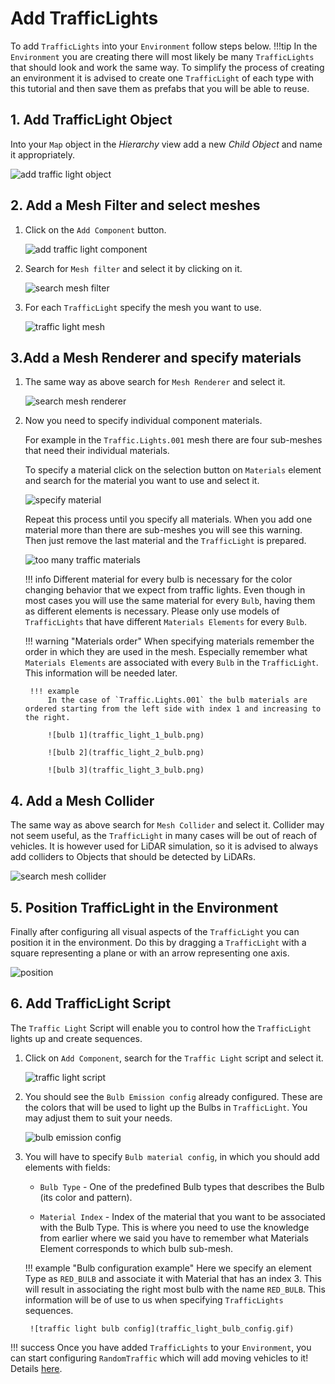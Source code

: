 # Add TrafficLights
To add `TrafficLights` into your `Environment` follow steps below.
!!!tip
    In the `Environment` you are creating there will most likely be many `TrafficLights` that should look and work the same way.
    To simplify the process of creating an environment it is advised to create one `TrafficLight` of each type with this tutorial and then save them as prefabs that you will be able to reuse.

## 1. Add TrafficLight Object
Into your `Map` object in the *Hierarchy* view add a new *Child Object* and name it appropriately.

![add traffic light object](traffic_light_add_object.gif)

## 2. Add a Mesh Filter and select meshes

1. Click on the `Add Component` button.

    ![add traffic light component](traffic_light_add_component.gif)

1. Search for `Mesh filter` and select it by clicking on it.

    ![search mesh filter](mesh_filter_search.png)

1. For each `TrafficLight` specify the mesh you want to use.

    ![traffic light mesh](traffic_light_select_mesh.gif)

## 3.Add a Mesh Renderer and specify materials

1. The same way as above search for `Mesh Renderer` and select it.

    ![search mesh renderer](mesh_renderer_search.png)

1. Now you need to specify individual component materials.

    For example in the `Traffic.Lights.001` mesh there are four sub-meshes that need their individual materials.

    To specify a material click on the selection button on `Materials` element and search for the material you want to use and select it.

    ![specify material](traffic_light_select_material.gif)

    Repeat this process until you specify all materials.
    When you add one material more than there are sub-meshes you will see this warning.
    Then just remove the last material and the `TrafficLight` is prepared.

    ![too many traffic materials](traffic_light_too_many_materials.png)

    !!! info
        Different material for every bulb is necessary for the color changing behavior that we expect from traffic lights.
        Even though in most cases you will use the same material for every `Bulb`, having them as different elements is necessary.
        Please only use models of `TrafficLights` that have different `Materials Elements` for every `Bulb`.

    !!! warning "Materials order"
        When specifying materials remember the order in which they are used in the mesh.
        Especially remember what `Materials Elements` are associated with every `Bulb` in the `TrafficLight`.
        This information will be needed later.

        !!! example
            In the case of `Traffic.Lights.001` the bulb materials are ordered starting from the left side with index 1 and increasing to the right.

            ![bulb 1](traffic_light_1_bulb.png)

            ![bulb 2](traffic_light_2_bulb.png)

            ![bulb 3](traffic_light_3_bulb.png)

## 4. Add a Mesh Collider
The same way as above search for `Mesh Collider` and select it.
Collider may not seem useful, as the `TrafficLight` in many cases will be out of reach of vehicles.
It is however used for LiDAR simulation, so it is advised to always add colliders to Objects that should be detected by LiDARs.

![search mesh collider](mesh_collider_search.png)

## 5. Position TrafficLight in the Environment
Finally after configuring all visual aspects of the `TrafficLight` you can position it in the environment.
Do this by dragging a `TrafficLight` with a square representing a plane or with an arrow representing one axis.

![position](traffic_light_position.gif)

## 6. Add TrafficLight Script
The `Traffic Light` Script will enable you to control how the `TrafficLight` lights up and create sequences.

1. Click on `Add Component`, search for the `Traffic Light` script and select it.

    ![traffic light script](traffic_light_script_search.png)

2. You should see the `Bulb Emission config` already configured. These are the colors that will be used to light up the Bulbs in `TrafficLight`. You may adjust them to suit your needs.

    ![bulb emission config](traffic_light_bulb_emissions_config.png)

3. You will have to specify `Bulb material config`, in which you should add elements with fields:
    - `Bulb Type` - One of the predefined Bulb types that describes the Bulb (its color and pattern).

    - `Material Index` - Index of the material that you want to be associated with the Bulb Type. This is where you need to use the knowledge from earlier where we said you have to remember what Materials Element corresponds to which bulb sub-mesh.

    !!! example "Bulb configuration example"
        Here we specify an element Type as `RED_BULB` and associate it with Material that has an index 3.
        This will result in associating the right most bulb with the name `RED_BULB`.
        This information will be of use to us when specifying `TrafficLights` sequences.

        ![traffic light bulb config](traffic_light_bulb_config.gif)

!!! success
    Once you have added `TrafficLights` to your `Environment`, you can start configuring `RandomTraffic` which will add moving vehicles to it! Details [here](../../AddANewEnvironment/AddARandomTraffic/AddARandomTraffic/).
